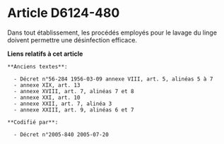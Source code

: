 # Article D6124-480

Dans tout établissement, les procédés employés pour le lavage du linge doivent permettre une désinfection efficace.

**Liens relatifs à cet article**

	**Anciens textes**:

	  - Décret n°56-284 1956-03-09 annexe VIII, art. 5, alinéas 5 à 7
	  - annexe XIX, art. 13
	  - annexe XVIII, art. 7, alinéas 7 et 8
	  - annexe XXI, art. 10
	  - annexe XXII, art. 7, alinéa 3
	  - annexe XXIII, art. 9, alinéas 6 et 7

	**Codifié par**:

	  - Décret n°2005-840 2005-07-20

